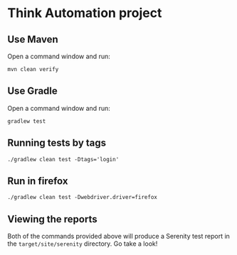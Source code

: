 # Think Automation project

## Use Maven

Open a command window and run:

    mvn clean verify

## Use Gradle

Open a command window and run:

    gradlew test 

## Running tests by tags

    ./gradlew clean test -Dtags='login'

## Run in firefox

    ./gradlew clean test -Dwebdriver.driver=firefox

## Viewing the reports

Both of the commands provided above will produce a Serenity test report in the `target/site/serenity` directory. Go take a look!

